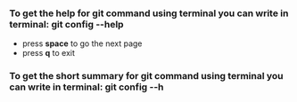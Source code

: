 ### To get the help for git command using terminal you can write in terminal: git config --help<br>
- press **space** to go the next page
- press **q** to exit

### To get the short summary for git command using terminal you can write in terminal: git config --h<br>

